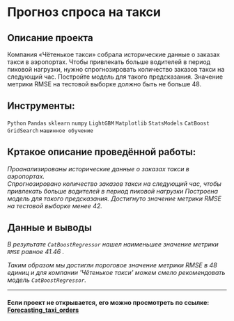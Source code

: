 # Прогноз спроса на такси

## Описание проекта
Компания «Чётенькое такси» собрала исторические данные о заказах такси в аэропортах. Чтобы привлекать больше водителей в период пиковой нагрузки, нужно спрогнозировать количество заказов такси на следующий час. Постройте модель для такого предсказания.
Значение метрики RMSE на тестовой выборке должно быть не больше 48.

## Инструменты:
`Python`
`Pandas`
`sklearn`
`numpy`
`LightGBM`
`Matplotlib`
`StatsModels`
`CatBoost`
`GridSearch`
`машинное обучение`

## Кртакое описание проведённой работы:
<i> Проанализированы исторические данные о заказах такси в аэропортах.  
Спрогнозировано количество заказов такси на следующий час, чтобы привлекать больше водителей в период пиковой нагрузки
Построена модель для такого предсказания.
Достигнуто значение метрики RMSE на тестовой выборке менее 42. </i>

## Данные и выводы
<i>В результате `CatBoostRegressor` нашел наименьшее значение метрики `RMSE` равное 41.46 .

Таким образом мы достигли пороговое значение метрики RMSE в 48 единиц и для компании 'Чётенькое такси' можем смело рекомендовать модель `CatBoostRegressor`.</i>

---

#### Если проект не открывается, его можно просмотреть по ссылке: <a href='https://nbviewer.org/github/Ptolemey98/YP_Projects/blob/main/Forecasting_taxi_orders/Forecasting_taxi_orders_3_3.ipynb'>Forecasting_taxi_orders
</a>

